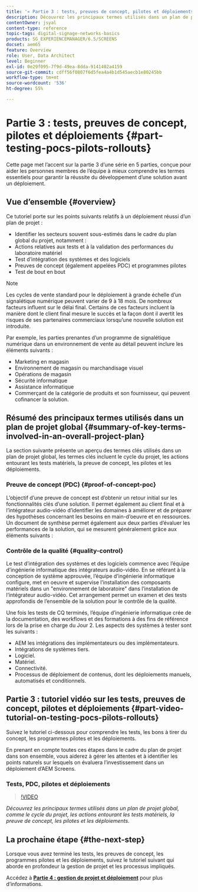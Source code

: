 ```yaml
---
title: '« Partie 3 : tests, preuves de concept, pilotes et déploiements »'
description: Découvrez les principaux termes utilisés dans un plan de projet global, comme le cycle du projet, les actions entourant les tests matériels, la preuve de concept, les pilotes et les déploiements.
contentOwner: jsyal
content-type: reference
topic-tags: digital-signage-networks-basics
products: SG_EXPERIENCEMANAGER/6.5/SCREENS
docset: aem65
feature: Overview
role: User, Data Architect
level: Beginner
exl-id: 0e29f095-7f9d-49ea-8dda-9141402a4159
source-git-commit: cdff56f0807f6d5fea4a4b1d545aecb1e80245bb
workflow-type: tm+mt
source-wordcount: '536'
ht-degree: 55%

---
```


# Partie 3 : tests, preuves de concept, pilotes et déploiements {#part-testing-pocs-pilots-rollouts}

Cette page met l’accent sur la partie 3 d’une série en 5 parties, conçue pour aider les personnes membres de l’équipe à mieux comprendre les termes essentiels pour garantir la réussite du développement d’une solution avant un déploiement.

## Vue d’ensemble {#overview}

Ce tutoriel porte sur les points suivants relatifs à un déploiement réussi d’un plan de projet :

* Identifier les secteurs souvent sous-estimés dans le cadre du plan global du projet, notamment :
* Actions relatives aux tests et à la validation des performances du laboratoire matériel
* Test d’intégration des systèmes et des logiciels
* Preuves de concept (également appelées PDC) et programmes pilotes
* Test de bout en bout

>[!NOTE]
>
>Les cycles de vente standard pour le déploiement à grande échelle d’un signalétique numérique peuvent varier de 9 à 18 mois. De nombreux facteurs influent sur le délai final. Certains de ces facteurs incluent la manière dont le client final mesure le succès et la façon dont il avertit les risques de ses partenaires commerciaux lorsqu’une nouvelle solution est introduite.

Par exemple, les parties prenantes d’un programme de signalétique numérique dans un environnement de vente au détail peuvent inclure les éléments suivants :

* Marketing en magasin
* Environnement de magasin ou marchandisage visuel
* Opérations de magasin
* Sécurité informatique
* Assistance informatique
* Commerçant de la catégorie de produits et son fournisseur, qui peuvent cofinancer la solution.

## Résumé des principaux termes utilisés dans un plan de projet global {#summary-of-key-terms-involved-in-an-overall-project-plan}

La section suivante présente un aperçu des termes clés utilisés dans un plan de projet global, les termes clés incluent le cycle du projet, les actions entourant les tests matériels, la preuve de concept, les pilotes et les déploiements.

### Preuve de concept (PDC) {#proof-of-concept-poc}

L’objectif d’une preuve de concept est d’obtenir un retour initial sur les fonctionnalités clés d’une solution. Il permet également au client final et à l’intégrateur audio-vidéo d’identifier les domaines à améliorer et de préparer des hypothèses concernant les besoins en main-d’oeuvre et en ressources. Un document de synthèse permet également aux deux parties d’évaluer les performances de la solution, qui se mesurent généralement grâce aux éléments suivants :

### Contrôle de la qualité {#quality-control}

Le test d’intégration des systèmes et des logiciels commence avec l’équipe d’ingénierie informatique des intégrateurs audio-vidéo. En se référant à la conception de système approuvée, l’équipe d’ingénierie informatique configure, met en oeuvre et supervise l’installation des composants matériels dans un &quot;environnement de laboratoire&quot; dans l’installation de l’intégrateur audio-vidéo. Cet arrangement permet un examen et des tests approfondis de l’ensemble de la solution pour le contrôle de la qualité.

Une fois les tests de CQ terminés, l’équipe d’ingénierie informatique crée de la documentation, des workflows et des formations à des fins de référence lors de la prise en charge du Jour 2. Les aspects des systèmes à tester sont les suivants :

* AEM les intégrations des implémentateurs ou des implémentateurs.
* Intégrations de systèmes tiers.
* Logiciel.
* Matériel.
* Connectivité.
* Processus de déploiement de contenus, dont les déploiements manuels, automatisés et conditionnels.

## Partie 3 : tutoriel vidéo sur les tests, preuves de concept, pilotes et déploiements {#part-video-tutorial-on-testing-pocs-pilots-rollouts}

Suivez le tutoriel ci-dessous pour comprendre les tests, les bons à tirer du concept, les programmes pilotes et les déploiements.

En prenant en compte toutes ces étapes dans le cadre du plan de projet dans son ensemble, vous aiderez à gérer les attentes et à identifier les points naturels sur lesquels on évaluera l’investissement dans un déploiement d’AEM Screens.

### Tests, PDC, pilotes et déploiements

>[!VIDEO](https://video.tv.adobe.com/v/28405)

*Découvrez les principaux termes utilisés dans un plan de projet global, comme le cycle du projet, les actions entourant les tests matériels, la preuve de concept, les pilotes et les déploiements.*

## La prochaine étape {#the-next-step}

Lorsque vous avez terminé les tests, les preuves de concept, les programmes pilotes et les déploiements, suivez le tutoriel suivant qui aborde en profondeur la gestion de projet et les processus impliqués.

Accédez à **[Partie 4 : gestion de projet et déploiement](project-management-and-deployment.md)** pour plus d’informations.
